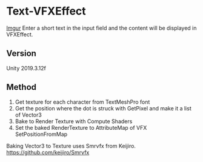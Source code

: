 # Text-VFXEffect
[Imgur](https://i.imgur.com/CxktVqH.gifv)
Enter a short text in the input field and the content will be displayed in VFXEffect.

## Version
Unity 2019.3.12f

## Method

1. Get texture for each character from TextMeshPro font
2. Get the position where the dot is struck with GetPixel and make it a list of Vector3
3. Bake to Render Texture with Compute Shaders
4. Set the baked RenderTexture to AttributeMap of VFX SetPositionFromMap

Baking Vector3 to Texture uses Smrvfx from Keijiro.<br>
https://github.com/keijiro/Smrvfx

